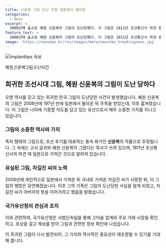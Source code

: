 ```yaml
---
title: 신윤복 그림 도난 추정 일본에서 돌아온
categories:
  - News
excerpt: >
  2008년에 출소된 혜원 신윤복의 그림이 도난당했다. 이 그림은 1811년 조선통신사 파견 중에 일본으로 가져간 후, 197년 만에 국내로 돌아왔다. 이 그림은 차길진 씨가 일본에서 사와 국내로 가져왔으나, 그 후 행방이 묘연해졌다. 이 그림은 명예를 위해 일본으로 가져가기를 원했던 아버지의 뜻을 지키지 못하게 되었다. 경찰과 국가유산청이 협력하여 그림의 행방을 찾고 있다.
feature_text: >
  2008년에 출소된 혜원 신윤복의 그림이 도난당했다. 이 그림은 1811년 조선통신사 파견 중에 일본으로 가져간 후, 197년 만에 국내로 돌아왔다. 이 그림은 차길진 씨가 일본에서 사와 국내로 가져왔으나, 그 후 행방이 묘연해졌다. 이 그림은 명예를 위해 일본으로 가져가기를 원했던 아버지의 뜻을 지키지 못하게 되었다. 경찰과 국가유산청이 협력하여 그림의 행방을 찾고 있다.
image: 'https://newsdao.kr/res/images/meta/newsdao_breakingnews.jpg'
---
```


<p><img src="https://newsdao.kr/res/images/meta/newsdao_breakingnews.jpg" alt="implanttips 속보" /></p>

<p>혜원<em>신윤복</em>그림<em>도난</em>사건</p>

<h2>희귀한 조선시대 그림, 혜원 신윤복의 그림이 도난 당하다</h2>

<p>오랜 역사를 갖고 있는 희귀한 한국 그림이 도난당한 사건이 발생했습니다. 혜원 신윤복의 그림은 2008년에 197년 만에 일본에서 돌아온 뒤 주목을 받았는데, 이후 훔쳐졌습니다. 이 그림은 나라에 기증할 의도를 담고 있는 유산으로서 매우 소중한 가치를 지니고 있습니다. </p>

<h3>그림의 소중한 역사와 가치</h3>

<p>족자 형태의 그림으로, 조선 후기를 대표하는 풍속 화가인 <strong>신윤복</strong>의 작품으로 추정됩니다. 그 속에는 고사 글귀와 혜원 신윤복이 그렸다는 묵서가 쓰여 있으며, 1811년 조선통신사의 파견 때 일본으로 가져간 것으로 알려져 있습니다. </p>

<h3>유실된 그림, 차길진 씨의 노력</h3>

<p>2008년에 개인적으로 일본에서 가져온 뒤 국내로 가져온 차길진 씨가 사망한 뒤, 이 그림의 행방은 묘연해졌습니다. 이후 그의 가족은 그림이 도난당한 사실을 알게 되었고, 차길진 씨가 아버지의 뜻을 이어가려고 했음을 밝혔습니다.</p>

<h3>국가유산청의 관심과 조치</h3>

<p>이와 관련하여, 국가유산청은 사법단속팀을 통해 고미술 업계와 주요 거래 시장을 확인하고, 포상을 걸고 제보를 받아 그림과 관련한 정보 확인에 나섰습니다. </p>

<p>이 희귀한 그림이 다시 발견되어, 그 가치와 역사적인 중요성이 재조명될 수 있기를 기대해 봅니다.</p>

